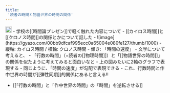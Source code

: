 ```yaml
---
title:
 '読者の時間と物語世界の時間の関係'
---
```


<img src='https://scrapbox.io/api/pages/blu3mo-public/public/icon' alt='public.icon' height="19.5"/>
- 学校の[[時間論プレゼン]]で軽く触れた内容について
    - [[カイロス時間]]と[[クロノス時間]]の関係とかについて話した
        - ![image](https://gyazo.com/00bb9dfcaf995ecc0a65004e080fe127/thumb/1000)
        - 縦軸: カイロス時間 / 横軸: クロノス時間
        - 傾き: 「時間の速度」
- 文学について考えると、
    - 「行数の時間」（=読者の[[物理時間]]）と「[[物語世界の時間]]」の関係を似たように考えてみると面白いなと
    - 上の図みたいに2軸のグラフで表現する
        - 同じように、「時間の速度」が勾配で表現できる
    - これ、行数時間と作中世界の時間が[[弾性同期]]的関係にあると言える!!

- [[「行数の時間」と「作中世界の時間」の「時間」を逆転させる]]
